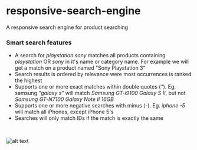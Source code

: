 # responsive-search-engine
A responsive search engine for product searching

<h3>Smart search features</h3>

- A search for <i>playstation sony</i> matches all products containing <i>playstation</i> OR <i>sony</i> in it's name or category name. For example we will get a match on a product named "Sony Playstation 3"
- Search results is ordered by relevance were most occurrences is ranked the highest
- Supports one or more exact matches within double quotes (<i>"</i>). Eg. samsung <i>"galaxy s"</i> will match <i>Samsung GT-i9100 Galaxy S II</i>, but not <i>Samsung GT-N7100 Galaxy Note II 16GB</i>
- Supports one or more negative searches with minus (<i>-</i>). Eg. <i>iphone -5</i> will match all iPhones, except iPhone 5's
- Searches will only match IDs if the match is exactly the same
<br>

![alt text](https://i.imgur.com/zJiDpO9.png)
